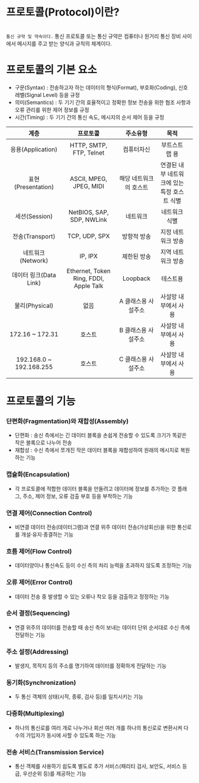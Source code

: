 # 프로토콜(Protocol)이란?
<br/>`통신 규약 및 약속이다.`
통신 프로토콜 또는 통신 규약은 컴퓨터나 원거리 통신 장비 사이에서 메시지를 주고 받는 양식과 규칙의 체계이다. 

# 프로토콜의 기본 요소

* 구문(Syntax) : 전송하고자 하는 데이터의 형식(Format), 부호화(Coding), 신호 레벨(Signal Level) 등을 규정
* 의미(Semantics) : 두 기기 간의 효율적이고 정확한 정보 전송을 위한 협조 사항과 오류 관리를 위한 제어 정보를 규정
* 시간(Timing) : 두 기기 간의 통신 속도, 메시지의 순서 제어 등을 규정

|           계층          	|                프로토콜                	|        주소유형        	|                       목적                      	|   	|
|:-----------------------:	|:--------------------------------------:	|:----------------------:	|:-----------------------------------------------:	|---	|
| 응용(Application)       	| HTTP, SMTP, FTP, Telnet                	| 컴퓨터자신             	| 부트스트랩 용                                   	|   	|
| 표현(Presentation)      	| ASCII, MPEG, JPEG, MIDI                	| 해당 네트워크의 호스트 	| 연결된 내부 네트워크에 있는<br>특정 호스트 식별 	|   	|
| 세션(Session)           	| NetBIOS, SAP, SDP, NWLink              	| 네트워크               	| 네트워크 식별                                   	|   	|
| 전송(Transport)         	| TCP, UDP, SPX                          	| 방향적 방송            	| 지정 네트워크 방송                              	|   	|
| 네트워크(Network)       	| IP, IPX                                	| 제한된 방송            	| 지역 네트워크 방송                              	|   	|
| 데이터 링크(Data Link)  	| Ethernet, Token Ring, FDDI, Apple Talk 	| Loopback               	| 테스트용                                        	|   	|
| 물리(Physical)          	| 없음                                   	| A 클래스용 사설주소    	| 사설망 내부에서 사용                            	|   	|
| 172.16 ~ 172.31         	| 호스트                                 	| B 클래스용 사설주소    	| 사설망 내부에서 사용                            	|   	|
| 192.168.0 ~ 192.168.255 	| 호스트                                 	| C 클래스용 사설주소    	| 사설망 내부에서 사용                            	|   	|


# 프로토콜의 기능

### 단편화(Fragmentation)와 재합성(Assembly)
* 단편화 : 송신 측에서는 긴 데이터 블록을 손쉽게 전송할 수 있도록 크기가 똑같은 작은 블록으로 나누어 전송
* 재합성 : 수신 측에서 쪼개진 작은 데이터 블록을 재합성하여 원래의 메시지로 복원하는 기능

### 캡슐화(Encapsulation)
* 각 프로토콜에 적합한 데이터 블록을 만들려고 데이터에 정보를 추가하는 것
플래그, 주소, 제어 정보, 오류 검출 부호 등을 부착하는 기능

 

 

### 연결 제어(Connection Control)
* 비연결 데이터 전송(데이터그램)과 연결 위주 데이터 전송(가상회선)을 위한 통신로를 개설·유지·종결하는 기능

### 흐름 제어(Flow Control)
* 데이터양이나 통신속도 등이 수신 측의 처리 능력을 초과하지 않도록 조정하는 기능

### 오류 제어(Error Control)
* 데이터 전송 중 발생할 수 있는 오류나 착오 등을 검출하고 정정하는 기능

### 순서 결정(Sequencing)
* 연결 위주의 데이터를 전송할 때 송신 측이 보내는 데이터 단위 순서대로 수신 측에 전달하는 기능

### 주소 설정(Addressing)
* 발생지, 목적지 등의 주소를 명기하여 데이터를 정확하게 전달하는 기능

### 동기화(Synchronization)
* 두 통신 객체의 상태(시작, 종류, 검사 등)를 일치시키는 기능

### 다중화(Multiplexing)
* 하나의 통신로를 여러 개로 나누거나 회선 여러 개를 하나의 통신로로 변환시켜 다수의 가입자가 동시에 사할 수 있도록 하는 기능

### 전송 서비스(Transmission Service)
* 통신 객체를 사용하기 쉽도록 별도로 추가 서비스(패리티 검사, 보안도, 서비스 등급, 우선순위 등)를 제공하는 기능